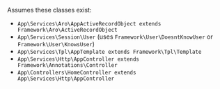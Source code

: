 Assumes these classes exist:

- `App\Services\Aro\AppActiveRecordObject extends Framework\Aro\ActiveRecordObject`
- `App\Services\Session\User` (uses `Framework\User\DoesntKnowUser` or `Framework\User\KnowsUser`)
- `App\Services\Tpl\AppTemplate extends Framework\Tpl\Template`
- `App\Services\Http\AppController extends Framework\Annotations\Controller`
- `App\Controllers\HomeController extends App\Services\Http\AppController`
